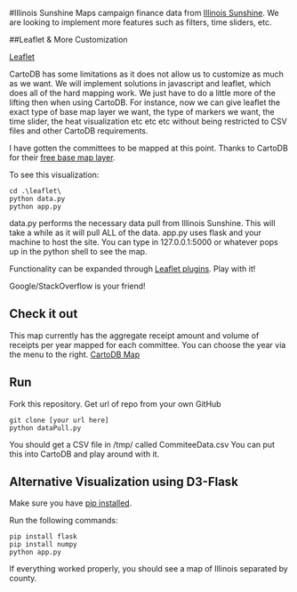 #Illinois Sunshine
Maps campaign finance data from [Illinois Sunshine](https://www.illinoissunshine.org/). We are looking to implement
more features such as filters, time sliders, etc.

##Leaflet & More Customization

[Leaflet](http://leafletjs.com/)

CartoDB has some limitations as it does not allow us to customize as much as we want. We will implement solutions in javascript and leaflet, which does all of the hard mapping work. We just have to do a little more of the lifting then when using CartoDB. For instance, now we can give leaflet the exact type of base map layer we want, the type of markers we want, the time slider, the heat visualization etc etc etc without being restricted to CSV files and other CartoDB requirements. 

I have gotten the committees to be mapped at this point. Thanks to CartoDB for their [free base map layer](https://cartodb.com/basemaps). 

To see this visualization:

```
cd .\leaflet\
python data.py
python app.py
```

data.py performs the necessary data pull from Illinois Sunshine. This will take a while as it will pull ALL of the data. app.py uses flask and your machine to host the site. You can type in 127.0.0.1:5000 or whatever pops up in the python shell to see the map. 


Functionality can be expanded through [Leaflet plugins](http://leafletjs.com/plugins.html). Play with it!

Google/StackOverflow is your friend!

## Check it out

This map currently has the aggregate receipt amount and volume of receipts per year mapped for each committee. You can choose the year via the menu to the right. 
[CartoDB Map](https://skotekal.cartodb.com/viz/1c4aa0a4-d524-11e5-b8d9-0ea31932ec1d/map)

## Run

Fork this repository. Get url of repo from your own GitHub

```
git clone [your url here]
python dataPull.py
```

You should get a CSV file in /tmp/ called CommiteeData.csv
You can put this into CartoDB and play around with it.

## Alternative Visualization using D3-Flask
Make sure you have [pip installed](https://pip.pypa.io/en/stable/installing/).

Run the following commands:
 ```
pip install flask
pip install numpy
python app.py
 ```

 If everything worked properly, you should see a map of Illinois separated by county.

